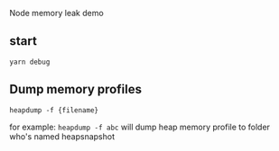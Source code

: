Node memory leak demo

## start

```yarn debug```


## Dump memory profiles

```heapdump -f {filename}```

for example:
```heapdump -f abc``` will dump heap memory profile to folder who's named heapsnapshot
